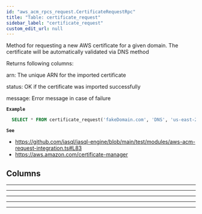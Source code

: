 ```yaml
---
id: "aws_acm_rpcs_request.CertificateRequestRpc"
title: "Table: certificate_request"
sidebar_label: "certificate_request"
custom_edit_url: null
---
```


Method for requesting a new AWS certificate for a given domain. The certificate will be automatically validated
via DNS method

Returns following columns:

arn: The unique ARN for the imported certificate

status: OK if the certificate was imported successfully

message: Error message in case of failure

**`Example`**

```sql
  SELECT * FROM certificate_request('fakeDomain.com', 'DNS', 'us-east-2', '');
```

**`See`**

 - https://github.com/iasql/iasql-engine/blob/main/test/modules/aws-acm-request-integration.ts#L83
 - https://aws.amazon.com/certificate-manager

## Columns

___

___

___

___

___
